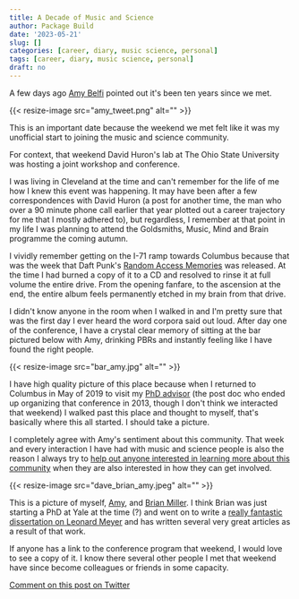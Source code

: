 ```yaml
---
title: A Decade of Music and Science
author: Package Build
date: '2023-05-21'
slug: []
categories: [career, diary, music science, personal]
tags: [career, diary, music science, personal]
draft: no
---
```


A few days ago [Amy Belfi](https://twitter.com/amy_belfi/status/1659725273972056064) pointed out it's been ten years since we met.

{{< resize-image src="amy_tweet.png" alt="" >}}

This is an important date because the weekend we met felt like it was my unofficial start to joining the music and science community.

For context, that weekend David Huron's lab at The Ohio State University was hosting a joint workshop and conference.

I was living in Cleveland at the time and can't remember for the life of me how I knew this event was happening.
It may have been after a few correspondences with David Huron (a post for another time, the man who over a 90 minute phone call earlier that year plotted out a career trajectory for me that I mostly adhered to), but regardless, I remember at that point in my life I was planning to attend the Goldsmiths, Music, Mind and Brain programme the coming autumn.

I vividly remember getting on the I-71 ramp towards Columbus because that was the week that Daft Punk's [Random Access Memories](https://en.wikipedia.org/wiki/Random_Access_Memories) was released.
At the time I had burned a copy of it to a CD and resolved to rinse it at full volume the entire drive.
From the opening fanfare, to the ascension at the end, the entire album feels permanently etched in my brain from that drive. 

I didn't know anyone in the room when I walked in and I'm pretty sure that was the first day I ever heard the word corpora said out loud.
After day one of the conference, I have a crystal clear memory of sitting at the bar pictured below with Amy, drinking PBRs and instantly feeling like I have found the right people.

{{< resize-image src="bar_amy.jpg" alt="" >}}

I have high quality picture of this place because when I returned to Columbus in May of 2019 to visit my [PhD advisor](https://www.music.northwestern.edu/faculty/profile/daniel-shanahan) (the post doc who ended up organizing that conference in 2013, though I don't think we interacted that weekend) I walked past this place and thought to myself, that's basically where this all started.
I should take a picture.

I completely agree with Amy's sentiment about this community.
That week and every interaction I have had with music and science people is also the reason I always try to [help out anyone interested in learning more about this community](https://davidjohnbaker.rbind.io/service/) when they are also interested in how they can get involved.

{{< resize-image src="dave_brian_amy.jpeg" alt="" >}}

This is a picture of myself,  [Amy](https://twitter.com/amy_belfi), and [Brian Miller](https://twitter.com/bmill42).
I think Brian was just starting a PhD at Yale at the time (?) and went on to write a [really fantastic dissertation on Leonard Meyer](https://bmill42.github.io/research/) and has written several very great articles as a result of that work.

If anyone has a link to the conference program that weekend, I would love to see a copy of it.
I know there several other people I met that weekend have since become colleagues or friends in some capacity. 

[Comment on this post on Twitter](https://twitter.com/DavidJohnBaker/status/1660587870850109440)